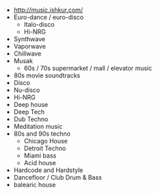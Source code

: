 - http://music.ishkur.com/
- Euro-dance / euro-disco
  - Italo-disco
  - Hi-NRG
- Synthwave
- Vaporwave
- Chillwave
- Musak
  - 60s / 70s supermarket / mall / elevator music
- 80s movie soundtracks
- Disco
- Nu-disco
- Hi-NRG
- Deep house
- Deep Tech
- Dub Techno
- Meditation music
- 80s and 90s techno
  - Chicago House
  - Detroit Techno
  - Miami bass
  - Acid house
- Hardcode and Hardstyle
- Dancefloor / Club Drum & Bass
- balearic house